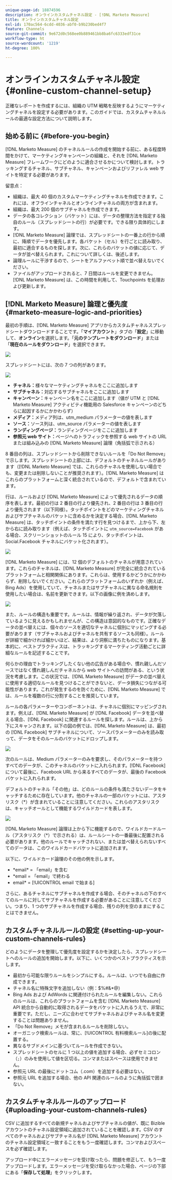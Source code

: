 ```yaml
---
unique-page-id: 18874596
description: オンラインカスタムチャネル設定 - [!DNL Marketo Measure]
title: オンラインカスタムチャネル設定
exl-id: 170ac564-6cdd-4036-abf0-b9b230bed4f7
feature: Channels
source-git-commit: 9e672d0c568ee0b889461bb8ba6fc6333edf31ce
workflow-type: ht
source-wordcount: '1219'
ht-degree: 100%

---
```


# オンラインカスタムチャネル設定 {#online-custom-channel-setup}

正確なレポートを作成するには、組織の UTM 戦略を反映するようにマーケティングチャネルを設定する必要があります。このガイドでは、カスタムチャネルルールの最適な設定方法について説明します。

## 始める前に {#before-you-begin}

[!DNL Marketo Measure] のチャネルルールの作成を開始する前に、ある程度時間をかけて、マーケティングキャンペーンの組織と、それを [!DNL Marketo Measure] フレームワークにどのように適合させるかについて検討します。トラッキングするチャネル、サブチャネル、キャンペーンおよびリファレル web サイトを特定する必要があります。

留意点：

* 組織は、最大 40 個のカスタムマーケティングチャネルを作成できます。これには、オフラインチャネルとオンラインチャネルの両方が含まれます。
* 組織は、最大 200 個のサブチャネルを作成できます。
* データの各コレクション（バケット）には、データの整理方法を指定する独自のルール（スプレッドシートの行）が必要です。できる限り具体的にします。
* [!DNL Marketo Measure] 論理では、スプレッドシートの一番上の行から順に、降順でデータを優先します。各バケット（セル）を行ごとに読み取り、最初に適合するものを探します。次に、これらのバケットの値に応じて、データが並べ替えられます。これについて詳しくは、後述します。
* 論理ルールに干渉するので、シートをアルファベット順で並べ替えないでください。
* ファイルがアップロードされると、7 日間はルールを変更できません。[!DNL Marketo Measure] は、この時間を利用して、Touchpoints を処理および更新します。

## [!DNL Marketo Measure] 論理と優先度 {#marketo-measure-logic-and-priorities}

最初の手順は、[!DNL Marketo Measure] アプリからカスタムチャネルスプレッドシートダウンロードすることです。「**マイアカウント**」タブの「**設定**」に移動して、**オンライン**&#x200B;を選択します。「**元のテンプレートをダウンロード**」または「**現在のルールをダウンロード**」を選択できます。

![](assets/1.png)

スプレッドシートには、次の 7 つの列があります。

![](assets/2.png)

* **チャネル：**&#x200B;様々なマーケティングチャネルをここに追加します
* **サブチャネル：**&#x200B;対応するサブチャネルをここに追加します
* **キャンペーン：**&#x200B;キャンペーン名をここに追加します（値が UTM と [!DNL Marketo Measure] アクティビティ機能用の Salesforce キャンペーンのどちらに起因するかにかかわらず）
* **メディア：**&#x200B;メディア列は、utm_medium パラメーターの値を表します
* **ソース：**&#x200B;ソース列は、utm_source パラメーターの値を表します
* **ランディングページ：**&#x200B;ランディングページをここに追加します
* **参照元 web サイト：**&#x200B;ページへのトラフィックを参照する web サイトの URL または組み込みの [!DNL Marketo Measure] 論理（角括弧で示される）

8 番目の列は、スプレッドシートから削除できないルールを「Do Not Remove」で示します。スプレッドシートの上部には、デフォルトのチャネルルールがあります（[!DNL Marketo Measure] では、これらのチャネルを使用しない場合でも、変更または削除しないことが推奨されます）。[!DNL Marketo Measure] はこれらのプラットフォームと深く統合されているので、デフォルトで含まれています。

行は、ルールおよび [!DNL Marketo Measure] によって優先されるデータの順序を表します。最初の行は 2 番目の行より優先され、2 番目の行は 3 番目の行より優先されます（以下同様）。タッチポイントをどのマーケティングチャネルおよびサブチャネルのバケットに含めるかを決定する場合、[!DNL Marketo Measure] は、タッチポイントの条件を満たす行を見つけるまで、上から下、左から右に読み取ります（例えば、タッチポイントに `utm_source=Facebook` がある場合、スクリーンショットのルール 15 により、タッチポイントは、Social.Facebook チャネルにバケット化されます）。

![](assets/3.png)

[!DNL Marketo Measure] には、12 個のデフォルトのチャネルが用意されています。これらのチャネルは、[!DNL Marketo Measure] が完全に統合されているプラットフォームと相関関係にあります。これらは、使用するかどうかにかかわらず、削除しないでください。これらのプラットフォームのいずれか（例えば、Bing Ads）を使用していて、チャネルまたはサブチャネルに異なる命名規則を使用したい場合は、名前を更新できます。以下の画像に例を済めします。

![](assets/4.png)

また、ルールの構造も重要です。ルールは、情報が繰り返され、データが欠落しているように見えるかもしれませんが、この構造は意図的なものです。正確なデータの並べ替えには、個々のソースを適切なチャネルに個別にマッピングする必要があります（サブチャネルおよびチャネルを共有するソースも同様）。ルールが詳細で細かければ細かいほど、結果は、より洞察に満ちたものになります。基本的に、ベストプラクティスは、トラッキングするマーケティング活動ごとに詳細なルールを記述することです。

何らかの理由でトラッキングしたくない他の広告がある場合や、慣れ親しんだソースではなく慣れ親しんだチャネルから web サイトへの訪問がある、という状況を考慮します。この状況では、[!DNL Marketo Measure] がデータの並べ替えに使用する適切なルールを見つけることができないと、データ損失につながる可能性があります。これが発生するのを防ぐために、[!DNL Marketo Measure] では、ルールを複数の行に分割することを推奨しています。

ルールの各パラメーターやコンポーネントは、チャネルに個別にマッピングされます。例えば、[!DNL Marketo Measure] が [!DNL Facebook] データを並べ替える場合、[!DNL Facebook] に関連するルールを探します。ルールは、上から下にスキャンされます。以下の図の例では、[!DNL Marketo Measure] は、最初の [!DNL Facebook] サブチャネルについて、ソースパラメーターのみを読み取って、データをそのルールのバケットにドロップします。

![](assets/5.png)

次のルールは、Medium パラメーターのみを要求し、そのパラメーターを持つすべてのデータが、このチャネルのバケットに入れられます。[!DNL Facebook] について最後に、Facebook URL から来るすべてのデータが、最後の Facebook バケットに入れられます。

デフォルトのチャネル「その他」は、どのルールの条件も満たさないデータをキャッチするために存在しています。他のチャネルの一部のバケットには、アスタリスク（&#42;）が含まれていることに注意してください。これらのアスタリスクは、キャッチオールとして機能するワイルドカードを表します。

![](assets/6.png)

[!DNL Marketo Measure] 論理は上から下に機能するので、ワイルドカードルール（アスタリスク（&#42;）で示される）は、ルールシートの一番最後に配置される必要があります。他のルールでキャッチされない、または並べ替えられないすべてのデータは、このワイルドカードバケットに追加されます。

以下に、ワイルドカード論理のその他の例を示します。

* &#42;email&#42; = 「email」を含む
* &#42;email = 「email」で終わる
* email&#42; = [!UICONTROL email で始まる]

さらに、あるチャネルにサブチャネルを作成する場合、そのチャネルの下のすべてのルールに対してサブチャネルを作成する必要があることに注意してください。つまり、1 つのサブチャネルを作成する場合、残りの列を空のままにすることはできません。

## カスタムチャネルルールの設定 {#setting-up-your-custom-channels-rules}

どのようにデータを整理して優先度を設定するかを決定したら、スプレッドシートへのルールの追加を開始します。以下に、いくつかのベストプラクティスを示します。

* 最初から可能な限りルールをシンプルにする。ルールは、いつでも自由に作成できます。
* チャネル名に特殊文字を追加しない（例：$%#&amp;&#42;@）
* Bing Ads および AdWords に関連付けられたルールを編集しない。これらのルールは、これらのプラットフォームを含む [!DNL Marketo Measure] API 統合から自動的に取得されるデータをバケットに入れるうえで、非常に重要です。ただし、ニーズに合わせてサブチャネルおよびチャネル名を変更することは問題ありません。
* 「Do Not Remove」メモが含まれるルールを削除しない。
* オーガニック検索ルールは、常に、[!UICONTROL 有料検索ルール]の後に配置する。
* 異なるサブドメインに基づいてルールを作成できない。
* スプレッドシートのセルに 1 つ以上の値を追加する場合、必ずセミコロン（`;`）のみを使用して値を区切る。コンマまたはスペースは使用できません。
* 参照元 URL の最後にドットコム（.com）を追加する必要はない。
* 参照元 URL を追加する場合、他の API 関連のルールのように角括弧で囲まない。

## カスタムチャネルルールのアップロード {#uploading-your-custom-channels-rules}

CSV に追加するすべての新規チャネルおよびサブチャネルの値が、既に Bizible アカウントのチャネル設定領域に追加されていることを確認します。CSV のすべてのチャネルおよびサブチャネル名が [!DNL Marketo Measure] アカウントのチャネル設定領域と一致することをもう一度確認します。コンマおよびスペースを必ず確認します。

アップロード中にエラーメッセージを受け取ったら、問題を修正して、もう一度アップロードします。エラーメッセージを受け取らなかった場合、ページの下部にある「**保存して処理**」をクリックします。
